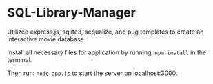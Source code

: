 # SQL-Library-Manager

Utilized express.js, sqlite3, sequalize, and pug templates to create an interactive movie database.


Install all necessary files for application by running: `npm install` in the terminal.

Then run: `node app.js` to start the server on localhost:3000.